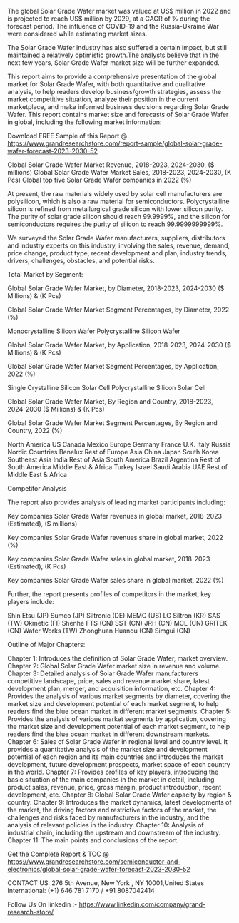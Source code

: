 
The global Solar Grade Wafer market was valued at US$ million in 2022 and is projected to reach US$ million by 2029, at a CAGR of % during the forecast period. The influence of COVID-19 and the Russia-Ukraine War were considered while estimating market sizes.

The Solar Grade Wafer industry has also suffered a certain impact, but still maintained a relatively optimistic growth.The analysts believe that in the next few years, Solar Grade Wafer market size will be further expanded.

This report aims to provide a comprehensive presentation of the global market for Solar Grade Wafer, with both quantitative and qualitative analysis, to help readers develop business/growth strategies, assess the market competitive situation, analyze their position in the current marketplace, and make informed business decisions regarding Solar Grade Wafer. This report contains market size and forecasts of Solar Grade Wafer in global, including the following market information:

Download FREE Sample of this Report @ https://www.grandresearchstore.com/report-sample/global-solar-grade-wafer-forecast-2023-2030-52

Global Solar Grade Wafer Market Revenue, 2018-2023, 2024-2030, ($ millions)
Global Solar Grade Wafer Market Sales, 2018-2023, 2024-2030, (K Pcs)
Global top five Solar Grade Wafer companies in 2022 (%)

At present, the raw materials widely used by solar cell manufacturers are polysilicon, which is also a raw material for semiconductors. Polycrystalline silicon is refined from metallurgical grade silicon with lower silicon purity. The purity of solar grade silicon should reach 99.9999%, and the silicon for semiconductors requires the purity of silicon to reach 99.9999999999%.

We surveyed the Solar Grade Wafer manufacturers, suppliers, distributors and industry experts on this industry, involving the sales, revenue, demand, price change, product type, recent development and plan, industry trends, drivers, challenges, obstacles, and potential risks.

Total Market by Segment:

Global Solar Grade Wafer Market, by Diameter, 2018-2023, 2024-2030 ($ Millions) & (K Pcs)

Global Solar Grade Wafer Market Segment Percentages, by Diameter, 2022 (%)

Monocrystalline Silicon Wafer
Polycrystalline Silicon Wafer

Global Solar Grade Wafer Market, by Application, 2018-2023, 2024-2030 ($ Millions) & (K Pcs)

Global Solar Grade Wafer Market Segment Percentages, by Application, 2022 (%)

Single Crystalline Silicon Solar Cell
Polycrystalline Silicon Solar Cell

Global Solar Grade Wafer Market, By Region and Country, 2018-2023, 2024-2030 ($ Millions) & (K Pcs)

Global Solar Grade Wafer Market Segment Percentages, By Region and Country, 2022 (%)

North America
US
Canada
Mexico
Europe
Germany
France
U.K.
Italy
Russia
Nordic Countries
Benelux
Rest of Europe
Asia
China
Japan
South Korea
Southeast Asia
India
Rest of Asia
South America
Brazil
Argentina
Rest of South America
Middle East & Africa
Turkey
Israel
Saudi Arabia
UAE
Rest of Middle East & Africa

Competitor Analysis

The report also provides analysis of leading market participants including:

Key companies Solar Grade Wafer revenues in global market, 2018-2023 (Estimated), ($ millions)

Key companies Solar Grade Wafer revenues share in global market, 2022 (%)

Key companies Solar Grade Wafer sales in global market, 2018-2023 (Estimated), (K Pcs)

Key companies Solar Grade Wafer sales share in global market, 2022 (%)

Further, the report presents profiles of competitors in the market, key players include:

Shin Etsu (JP)
Sumco (JP)
Siltronic (DE)
MEMC (US)
LG Siltron (KR)
SAS (TW)
Okmetic (FI)
Shenhe FTS (CN)
SST (CN)
JRH (CN)
MCL (CN)
GRITEK (CN)
Wafer Works (TW)
Zhonghuan Huanou (CN)
Simgui (CN)

Outline of Major Chapters:

Chapter 1: Introduces the definition of Solar Grade Wafer, market overview.
Chapter 2: Global Solar Grade Wafer market size in revenue and volume.
Chapter 3: Detailed analysis of Solar Grade Wafer manufacturers competitive landscape, price, sales and revenue market share, latest development plan, merger, and acquisition information, etc.
Chapter 4: Provides the analysis of various market segments by diameter, covering the market size and development potential of each market segment, to help readers find the blue ocean market in different market segments.
Chapter 5: Provides the analysis of various market segments by application, covering the market size and development potential of each market segment, to help readers find the blue ocean market in different downstream markets.
Chapter 6: Sales of Solar Grade Wafer in regional level and country level. It provides a quantitative analysis of the market size and development potential of each region and its main countries and introduces the market development, future development prospects, market space of each country in the world.
Chapter 7: Provides profiles of key players, introducing the basic situation of the main companies in the market in detail, including product sales, revenue, price, gross margin, product introduction, recent development, etc.
Chapter 8: Global Solar Grade Wafer capacity by region & country.
Chapter 9: Introduces the market dynamics, latest developments of the market, the driving factors and restrictive factors of the market, the challenges and risks faced by manufacturers in the industry, and the analysis of relevant policies in the industry.
Chapter 10: Analysis of industrial chain, including the upstream and downstream of the industry.
Chapter 11: The main points and conclusions of the report.

Get the Complete Report & TOC @ https://www.grandresearchstore.com/semiconductor-and-electronics/global-solar-grade-wafer-forecast-2023-2030-52

CONTACT US:
276 5th Avenue, New York , NY 10001,United States
International: (+1) 646 781 7170 / +91 8087042414

Follow Us On linkedin :- https://www.linkedin.com/company/grand-research-store/
